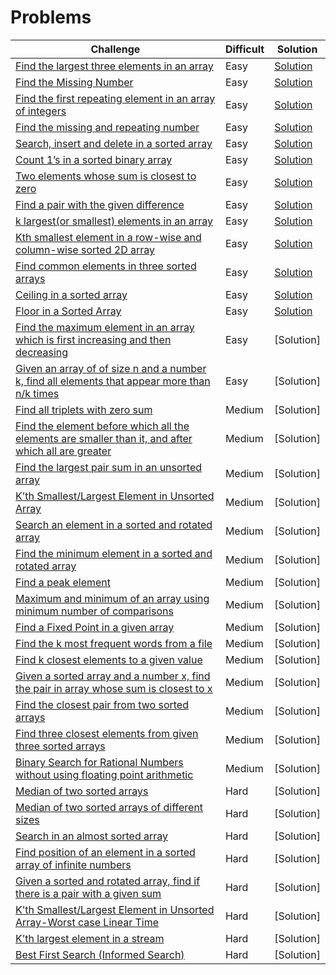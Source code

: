 # Problems

| **Challenge** | **Difficult** | **Solution** |
| ------------- | ------------- | ------------ |
| [Find the largest three elements in an array](https://www.geeksforgeeks.org/find-the-largest-three-elements-in-an-array/) | Easy | [Solution](https://github.com/yigitsokel1/Algorithms/blob/main/Searching%20and%20Sorting%20Algorithms/Searching%20Algorithms/Problems/Find%20Largest%203%20Elements.c) |
| [Find the Missing Number](https://www.geeksforgeeks.org/find-the-missing-number/) | Easy | [Solution](https://github.com/yigitsokel1/Algorithms/blob/main/Searching%20and%20Sorting%20Algorithms/Searching%20Algorithms/Problems/Find%20Missing%20Number.c) |
| [Find the first repeating element in an array of integers](https://www.geeksforgeeks.org/find-first-repeating-element-array-integers/) | Easy | [Solution](https://github.com/yigitsokel1/Algorithms/blob/main/Searching%20and%20Sorting%20Algorithms/Searching%20Algorithms/Problems/Find%20First%20Repeating%20Element.c) |
| [Find the missing and repeating number](https://www.geeksforgeeks.org/find-a-repeating-and-a-missing-number/) | Easy | [Solution](https://github.com/yigitsokel1/Algorithms/blob/main/Searching%20and%20Sorting%20Algorithms/Searching%20Algorithms/Problems/Find%20Missing%20and%20Repeating%20Element.c) |
| [Search, insert and delete in a sorted array](https://www.geeksforgeeks.org/search-insert-and-delete-in-a-sorted-array/) | Easy | [Solution](https://github.com/yigitsokel1/Algorithms/blob/main/Searching%20and%20Sorting%20Algorithms/Searching%20Algorithms/Problems/Search-Insert-Delete%20In%20Array.c) |
| [Count 1’s in a sorted binary array](https://www.geeksforgeeks.org/search-insert-and-delete-in-a-sorted-array/) | Easy | [Solution](https://github.com/yigitsokel1/Algorithms/blob/main/Searching%20and%20Sorting%20Algorithms/Searching%20Algorithms/Problems/Count%201%E2%80%99s%20in%20a%20Sorted%20Binary%20Array.c) |
| [Two elements whose sum is closest to zero](https://www.geeksforgeeks.org/two-elements-whose-sum-is-closest-to-zero/) | Easy | [Solution](https://github.com/yigitsokel1/Algorithms/blob/main/Searching%20and%20Sorting%20Algorithms/Searching%20Algorithms/Problems/Two%20Elements%20Whose%20Sum%20is%20Closest%20to%20Zero.c) |
| [Find a pair with the given difference](https://www.geeksforgeeks.org/find-a-pair-with-the-given-difference/) | Easy | [Solution](https://github.com/yigitsokel1/Algorithms/blob/main/Searching%20and%20Sorting%20Algorithms/Searching%20Algorithms/Problems/Find%20a%20Pair%20with%20the%20Given%20Difference.c) |
| [k largest(or smallest) elements in an array](https://www.geeksforgeeks.org/k-largestor-smallest-elements-in-an-array/) | Easy | [Solution](https://github.com/yigitsokel1/Algorithms/blob/main/Searching%20and%20Sorting%20Algorithms/Searching%20Algorithms/Problems/k%20Largest(or%20smallest)%20Elements%20in%20an%20Array.c) |
| [Kth smallest element in a row-wise and column-wise sorted 2D array](https://www.geeksforgeeks.org/kth-smallest-element-in-a-row-wise-and-column-wise-sorted-2d-array/) | Easy | [Solution](https://github.com/yigitsokel1/Algorithms/blob/main/Searching%20and%20Sorting%20Algorithms/Searching%20Algorithms/Problems/Kth%20Smallest%20Element%20in%202D%20Array.c) |
| [Find common elements in three sorted arrays](https://www.geeksforgeeks.org/find-common-elements-three-sorted-arrays/) | Easy | [Solution](https://github.com/yigitsokel1/Algorithms/blob/main/Searching%20and%20Sorting%20Algorithms/Searching%20Algorithms/Problems/Find%20Common%20Elements%20in%203%20Sorted%20Arrays.c) |
| [Ceiling in a sorted array](https://www.geeksforgeeks.org/ceiling-in-a-sorted-array/) | Easy | [Solution](https://github.com/yigitsokel1/Algorithms/blob/main/Searching%20and%20Sorting%20Algorithms/Searching%20Algorithms/Problems/Ceiling%20in%20a%20Sorted%20Array.c) |
| [Floor in a Sorted Array](https://www.geeksforgeeks.org/floor-in-a-sorted-array/) | Easy | [Solution](https://github.com/yigitsokel1/Algorithms/blob/main/Searching%20and%20Sorting%20Algorithms/Searching%20Algorithms/Problems/Floor%20in%20a%20Sorted%20Array%20.c) |
| [Find the maximum element in an array which is first increasing and then decreasing](https://www.geeksforgeeks.org/find-the-maximum-element-in-an-array-which-is-first-increasing-and-then-decreasing/) | Easy | [Solution] |
| [Given an array of of size n and a number k, find all elements that appear more than n/k times](https://www.geeksforgeeks.org/given-an-array-of-of-size-n-finds-all-the-elements-that-appear-more-than-nk-times/) | Easy | [Solution] |
| [Find all triplets with zero sum](https://www.geeksforgeeks.org/find-triplets-array-whose-sum-equal-zero/) | Medium | [Solution] |
| [Find the element before which all the elements are smaller than it, and after which all are greater](https://www.geeksforgeeks.org/find-the-element-before-which-all-the-elements-are-smaller-than-it-and-after-which-all-are-greater-than-it/) | Medium | [Solution] |
| [Find the largest pair sum in an unsorted array](https://www.geeksforgeeks.org/find-the-largest-pair-sum-in-an-unsorted-array/) | Medium | [Solution] |
| [K’th Smallest/Largest Element in Unsorted Array](https://www.geeksforgeeks.org/kth-smallest-largest-element-in-unsorted-array/) | Medium | [Solution] |
| [Search an element in a sorted and rotated array](https://www.geeksforgeeks.org/search-an-element-in-a-sorted-and-pivoted-array/) | Medium | [Solution] |
| [Find the minimum element in a sorted and rotated array](https://www.geeksforgeeks.org/find-minimum-element-in-a-sorted-and-rotated-array/) | Medium | [Solution] |
| [Find a peak element](https://www.geeksforgeeks.org/find-a-peak-in-a-given-array/) | Medium | [Solution] |
| [Maximum and minimum of an array using minimum number of comparisons](https://www.geeksforgeeks.org/maximum-and-minimum-in-an-array/) | Medium | [Solution] |
| [Find a Fixed Point in a given array](https://www.geeksforgeeks.org/find-a-fixed-point-in-a-given-array/) | Medium | [Solution] |
| [Find the k most frequent words from a file](https://www.geeksforgeeks.org/find-the-k-most-frequent-words-from-a-file/) | Medium | [Solution] |
| [Find k closest elements to a given value](https://www.geeksforgeeks.org/find-k-closest-elements-given-value/) | Medium | [Solution] |
| [Given a sorted array and a number x, find the pair in array whose sum is closest to x](https://www.geeksforgeeks.org/given-sorted-array-number-x-find-pair-array-whose-sum-closest-x/) | Medium | [Solution] |
| [Find the closest pair from two sorted arrays](https://www.geeksforgeeks.org/given-two-sorted-arrays-number-x-find-pair-whose-sum-closest-x/) | Medium | [Solution] |
| [Find three closest elements from given three sorted arrays](https://www.geeksforgeeks.org/find-three-closest-elements-from-given-three-sorted-arrays/) | Medium | [Solution] |
| [Binary Search for Rational Numbers without using floating point arithmetic](https://www.geeksforgeeks.org/binary-search-for-rational-numbers-without-using-floating-point-arithmetic/) | Medium | [Solution] |
| [Median of two sorted arrays](https://www.geeksforgeeks.org/median-of-two-sorted-arrays/) | Hard | [Solution] |
| [Median of two sorted arrays of different sizes](https://www.geeksforgeeks.org/median-of-two-sorted-arrays-of-different-sizes/) | Hard | [Solution] |
| [Search in an almost sorted array](https://www.geeksforgeeks.org/search-almost-sorted-array/) | Hard | [Solution] |
| [Find position of an element in a sorted array of infinite numbers](https://www.geeksforgeeks.org/find-position-element-sorted-array-infinite-numbers/) | Hard | [Solution] |
| [Given a sorted and rotated array, find if there is a pair with a given sum](https://www.geeksforgeeks.org/given-a-sorted-and-rotated-array-find-if-there-is-a-pair-with-a-given-sum/) | Hard | [Solution] |
| [K’th Smallest/Largest Element in Unsorted Array-Worst case Linear Time](https://www.geeksforgeeks.org/kth-smallest-largest-element-in-unsorted-array-worst-case-linear-time/) | Hard | [Solution] |
| [K’th largest element in a stream](https://www.geeksforgeeks.org/kth-largest-element-in-a-stream/) | Hard | [Solution] |
| [Best First Search (Informed Search)](https://www.geeksforgeeks.org/best-first-search-informed-search/) | Hard | [Solution] |
